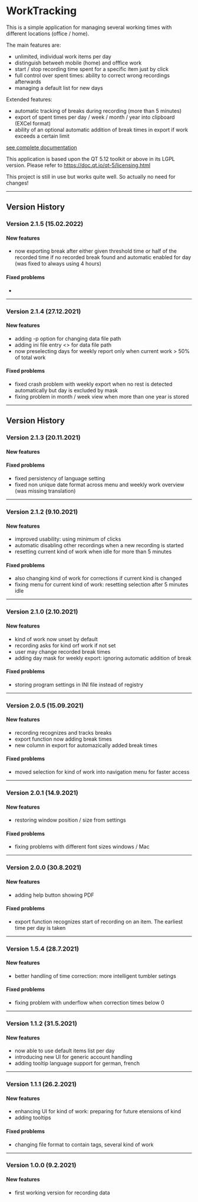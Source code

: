 # WorkTracking

This is a simple application for managing several working times with different locations (office / home).

The main features are:

- unlimited, individual work items per day
- distinguish betweeh mobile (home) and offfice work
- start / stop recording time spent for a specific item just by click
- full control over spent times: ability to correct wrong recordings afterwards
- managing a default list for new days

Extended features:

- automatic tracking of breaks during recording (more than 5 minutes)
- export of spent times per day / week / month / year into clipboard (EXCel format)
- ability of an optional automatic addition of break times in export if work exceeds a certain limit


[see complete documentation][1]

This application is based upon the QT 5.12 toolkit or above in its LGPL version.
Please refer to https://doc.qt.io/qt-5/licensing.html

This project is still in use but works quite well. So actually no need for changes!

--------------------------------------------

## Version History

### Version 2.1.5 (15.02.2022)

#### New features
+ now exporting break after either given threshold time or half of the recorded time if no recorded break found and automatic enabled for day
  (was fixed to always using 4 hours)

#### Fixed problems
- 


--------------------------------------------

### Version 2.1.4 (27.12.2021)

#### New features
+ adding -p option for changing data file path
+ adding ini file entry <> for data file path
+ now preselecting days for weekly report only when current work > 50% of total work

#### Fixed problems
- fixed crash problem with weekly export when no rest is detected automatically but day is excluded by mask
- fixing problem in month / week view when more than one year is stored


--------------------------------------------

## Version History

### Version 2.1.3 (20.11.2021)

#### New features

#### Fixed problems
- fixed persistency of language setting
- fixed non unique date format across menu and weekly work overview (was missing translation)


-------------------------
### Version 2.1.2 (9.10.2021)

#### New features
+ improved usability: using minimum of clicks
+ automatic disabling other recordings when a new recording is started
+ resetting current kind of work when idle for more than 5 minutes

#### Fixed problems
- also changing kind of work for corrections if current kind is changed
- fixing menu for current kind of work: resetting selection after 5 minutes idle


-------------------------
### Version 2.1.0 (2.10.2021)

#### New features
+ kind of work now unset by default
+ recording asks for kind orf work if not set
+ user may change recorded break times
+ adding day mask for weekly export: ignoring automatic addition of break

#### Fixed problems
- storing program settings in INI file instead of registry


-------------------------
### Version 2.0.5 (15.09.2021)

#### New features
+ recording recognizes and tracks breaks
+ export function now adding break times
+ new column in export for automazically added break times

#### Fixed problems
- moved selection for kind of work into navigation menu for faster access


-------------------------
### Version 2.0.1 (14.9.2021)

#### New features
+ restoring window position / size from settings

#### Fixed problems
- fixing problems with different font sizes windows / Mac


-------------------------
### Version 2.0.0 (30.8.2021)

#### New features
+ adding help button showing PDF

#### Fixed problems
- export function recognizes start of recording on an item. The earliest time per day is taken


-------------------------
### Version 1.5.4 (28.7.2021)

#### New features
+ better handling of time correction: more intelligent tumbler setings

#### Fixed problems
- fixing problem with underflow when correction times below 0


-------------------------
### Version 1.1.2 (31.5.2021)

#### New features
+ now able to use default items list per day
+ introducing new UI for generic account handling
+ adding tooltip language support for german, french


-------------------------
### Version 1.1.1 (26.2.2021)

#### New features
- enhancing UI for kind of work: preparing for future etensions of kind
- adding tooltips

#### Fixed problems
- changing file format to contain tags, several kind of work


-------------------------
### Version 1.0.0 (9.2.2021)

#### New features
+ first working version for recording data


  [1]: ressources/workTracking.pdf
